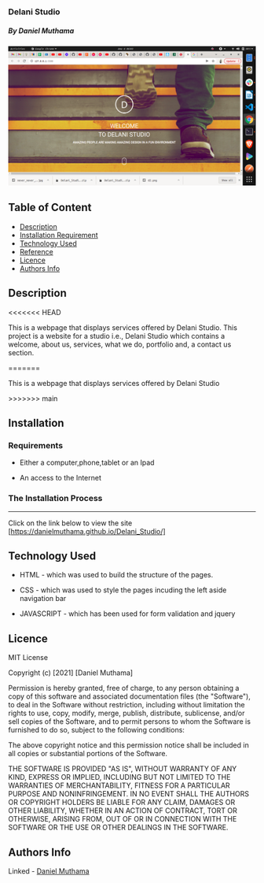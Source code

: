 ### Delani Studio

##### By Daniel Muthama

![Project Image](asset/projecimage.png)

## Table of Content

+ [Description](#description)
+ [Installation Requirement](#Installation)
+ [Technology Used](#technology-used)
+ [Reference](#reference)
+ [Licence](#licence)
+ [Authors Info](#author-Info)

## Description
<<<<<<< HEAD
<p>This is  a webpage that displays services offered by Delani Studio. This project is a website for a studio i.e., Delani Studio which contains a welcome, about us, services, what we do, portfolio and, a contact us section.</p>
=======
<p>This is  a webpage that displays services offered by Delani Studio</p>
>>>>>>> main

## Installation

### Requirements

* Either a computer,phone,tablet or an Ipad

* An access to the Internet

### The Installation Process
****
Click on the link below to view the site
[https://danielmuthama.github.io/Delani_Studio/]
## Technology Used
* HTML - which was used to build the structure of the pages.

* CSS - which was used to style the pages incuding the left aside navigation bar

* JAVASCRIPT - which has been used for form validation and jquery


## Licence

MIT License

Copyright (c) [2021] [Daniel Muthama]

Permission is hereby granted, free of charge, to any person obtaining a copy
of this software and associated documentation files (the "Software"), to deal
in the Software without restriction, including without limitation the rights
to use, copy, modify, merge, publish, distribute, sublicense, and/or sell
copies of the Software, and to permit persons to whom the Software is
furnished to do so, subject to the following conditions:

The above copyright notice and this permission notice shall be included in all
copies or substantial portions of the Software.

THE SOFTWARE IS PROVIDED "AS IS", WITHOUT WARRANTY OF ANY KIND, EXPRESS OR
IMPLIED, INCLUDING BUT NOT LIMITED TO THE WARRANTIES OF MERCHANTABILITY,
FITNESS FOR A PARTICULAR PURPOSE AND NONINFRINGEMENT. IN NO EVENT SHALL THE
AUTHORS OR COPYRIGHT HOLDERS BE LIABLE FOR ANY CLAIM, DAMAGES OR OTHER
LIABILITY, WHETHER IN AN ACTION OF CONTRACT, TORT OR OTHERWISE, ARISING FROM,
OUT OF OR IN CONNECTION WITH THE SOFTWARE OR THE USE OR OTHER DEALINGS IN THE
SOFTWARE.

## Authors Info

Linked - [Daniel Muthama](https://www.linkedin.com/in/daniel-muthama-577b211a5/)
